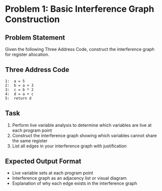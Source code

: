 # Problem 1: Basic Interference Graph Construction

## Problem Statement
Given the following Three Address Code, construct the interference graph for register allocation.

## Three Address Code
```
1:  a = 5
2:  b = a + 3
3:  c = b * 2
4:  d = a + c
5:  return d
```

## Task
1. Perform live variable analysis to determine which variables are live at each program point
2. Construct the interference graph showing which variables cannot share the same register
3. List all edges in your interference graph with justification

## Expected Output Format
- Live variable sets at each program point
- Interference graph as an adjacency list or visual diagram
- Explanation of why each edge exists in the interference graph